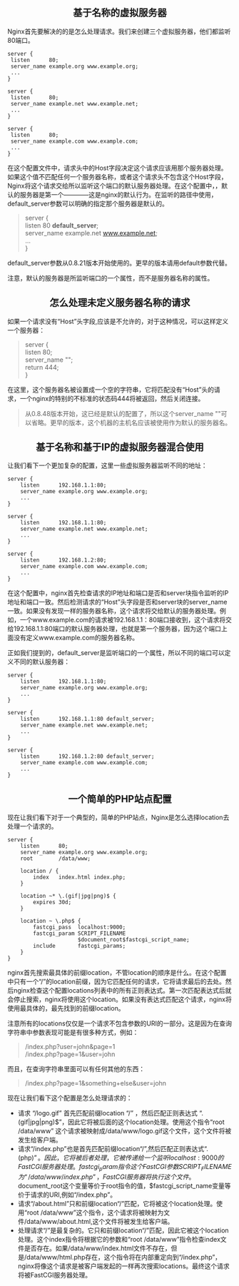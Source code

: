 ## <center>基于名称的虚拟服务器</center>

Nginx首先要解决的的是怎么处理请求。我们来创建三个虚拟服务器，他们都监听80端口。

    server {
     listen      80;
     server_name example.org www.example.org;
     ...
    }

    server {
     listen      80;
     server_name example.net www.example.net;
     ...
    }

    server {
     listen      80;
     server_name example.com www.example.com;
     ...
    }
在这个配置文件中，请求头中的Host字段决定这个请求应该用那个服务器处理。如果这个值不匹配任何一个服务器名称，或者这个请求头不包含这个Host字段，Nginx将这个请求交给所以监听这个端口的默认服务器处理。在这个配置中，，默认的服务器是第一个————这是nginx的默认行为。在监听的路径中使用，default_server参数可以明确的指定那个服务器是默认的。

>server {  
>listen      80 **default_server**;  
>server_name example.net www.example.net;  
>...  
>}  

default_server参数从0.8.21版本开始使用的。更早的版本请用default参数代替。

注意，默认的服务器是所监听端口的一个属性，而不是服务器名称的属性。

## <center>怎么处理未定义服务器名称的请求</center>
如果一个请求没有“Host”头字段,应该是不允许的，对于这种情况，可以这样定义一个服务器：

>server {  
>    listen      80;  
>    server_name "";  
>    return      444;  
>}

在这里，这个服务器名被设置成一个空的字符串，它将匹配没有“Host”头的请求，一个nginx的特别的不标准的状态码444将被返回，然后关闭连接。
>从0.8.48版本开始，这已经是默认的配置了，所以这个server_name ""可以省略。更早的版本，这个机器的主机名应该被使用作为默认的服务器名。

## <center>基于名称和基于IP的虚拟服务器混合使用</center>
让我们看下一个更加复杂的配置，这里一些虚拟服务器监听不同的地址：

    server {
        listen      192.168.1.1:80;
        server_name example.org www.example.org;
        ...
    }

    server {
        listen      192.168.1.1:80;
        server_name example.net www.example.net;
        ...
    }

    server {
        listen      192.168.1.2:80;
        server_name example.com www.example.com;
        ...
    }

在这个配置中，nginx首先检查请求的IP地址和端口是否和server块指令监听的IP地址和端口一致。然后检测请求的“Host”头字段是否和server块的server_name一致。如果没有发现一样的服务器名称，这个请求将交给默认的服务器处理。例如，一个www.example.com的请求被192.168.1.1：80端口接收到，这个请求将交给192.168.1.1:80端口的默认服务器处理，也就是第一个服务器，因为这个端口上面没有定义www.example.com的服务器名称。

正如我们提到的，default_server是监听端口的一个属性，所以不同的端口可以定义不同的默认服务器：

    server {
        listen      192.168.1.1:80;
        server_name example.org www.example.org;
        ...
    }

    server {
        listen      192.168.1.1:80 default_server;
        server_name example.net www.example.net;
        ...
    }

    server {
        listen      192.168.1.2:80 default_server;
        server_name example.com www.example.com;
        ...
    }

## <center>一个简单的PHP站点配置</center>
现在让我们看下对于一个典型的，简单的PHP站点，Nginx是怎么选择location去处理一个请求的。

    server {
        listen      80;
        server_name example.org www.example.org;
        root        /data/www;

        location / {
            index   index.html index.php;
        }

        location ~* \.(gif|jpg|png)$ {
            expires 30d;
        }

        location ~ \.php$ {
            fastcgi_pass  localhost:9000;
            fastcgi_param SCRIPT_FILENAME
                          $document_root$fastcgi_script_name;
            include       fastcgi_params;
        }
    }

nginx首先搜索最具体的前缀location，不管location的顺序是什么。在这个配置中只有一个“/”的location前缀，因为它匹配任何的请求，它将请求最后的去处。然后nginx检查这个配置locations列表中的所有正则表达式。第一次匹配表达式后就会停止搜索，nginx将使用这个location。如果没有表达式匹配这个请求，nginx将使用最具体的，最先找到的前缀location。

注意所有的locations仅仅是一个请求不包含参数的URI的一部分。这是因为在查询字符串中参数表现可能是有很多种方式，例如：

>/index.php?user=john&page=1  
>/index.php?page=1&user=john

而且，在查询字符串里面可以有任何其他的东西：

>/index.php?page=1&something+else&user=john

现在让我们看下这个配置是怎么处理请求的：

* 请求 “/logo.gif” 首先匹配前缀location “/” ，然后匹配正则表达式 “\.(gif|jpg|png)$”，因此它将被后面的这个location处理。使用这个指令“root /data/www” 这个请求被映射成/data/www/logo.gif这个文件，这个文件将被发生给客户端。
* 请求“/index.php”也是首先匹配前缀location“/”,然后匹配正则表达式“\.(php)$”。因此，它将被后者处理，它被传递给一个监听localhost:9000的FastCGI服务器处理。fastcgi_param指令这个FastCGI参数SCRIPT_FILENAME为“/data/www/index.php”，FastCGI服务器将执行这个文件。$document_root这个变量等价于root指令的值，$fastcgi_script_name变量等价于请求的URI,例如“/index.php”。
* 请求“/about.html”只和前缀location“/”匹配，它将被这个location处理。使用“root /data/www”这个指令，这个请求将被映射为文件/data/www/about.html,这个文件将被发生给客户端。
* 处理请求“/”是最复杂的。它只和前缀location“/”匹配，因此它被这个location处理。这个index指令将根据它的参数和“root /data/www”指令检查index文件是否存在。如果/data/www/index.html文件不存在，但是/data/www/html.php存在，这个指令将在内部重定向到“/index.php”，nginx将像这个请求是被客户端发起的一样再次搜索locations。最终这个请求将被FastCGI服务器处理。

